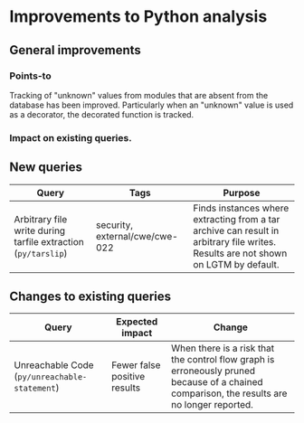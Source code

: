 # Improvements to Python analysis


## General improvements

### Points-to
Tracking of "unknown" values from modules that are absent from the database has been improved. Particularly when an "unknown" value is used as a decorator, the decorated function is tracked.


### Impact on existing queries.


## New queries

| **Query** | **Tags** | **Purpose** |
|-----------|----------|-------------|
| Arbitrary file write during tarfile extraction (`py/tarslip`) | security, external/cwe/cwe-022 | Finds instances where extracting from a tar archive can result in arbitrary file writes. Results are not shown on LGTM by default. |

## Changes to existing queries
| **Query**                  | **Expected impact**    | **Change**                                                       |
|----------------------------|------------------------|------------------------------------------------------------------|
| Unreachable Code (`py/unreachable-statement`) | Fewer false positive results | When there is a risk that the control flow graph is erroneously pruned because of a chained comparison, the results are no longer reported. |
